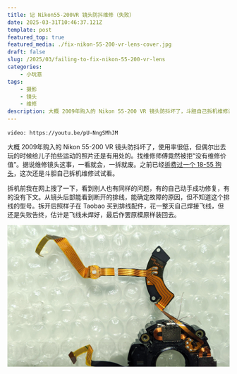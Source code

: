 ```yaml
---
title: 记 Nikon55-200VR 镜头防抖维修（失败）
date: 2025-03-31T10:46:37.121Z
template: post
featured_top: true
featured_media: ./fix-nikon-55-200-vr-lens-cover.jpg
draft: false
slug: /2025/03/failing-to-fix-nikon-55-200-vr-lens
categories: 
    - 小玩意
tags:
    - 摄影
    - 镜头
    - 维修
description: 大概 2009年购入的 Nikon 55-200 VR 镜头防抖坏了，斗胆自己拆机维修试试看。Taobao 买到了损坏的排线配件，自己焊接飞线，花了一整天，但还是失败告终。
---
```


<!-- endExcerpt -->

`video: https://youtu.be/pU-NngSMhJM`

大概 2009年购入的 Nikon 55-200 VR 镜头防抖坏了，使用率很低，但偶尔出去玩的时候给儿子拍些运动的照片还是有用处的。找维修师傅竟然被拒“没有维修价值”。据说维修镜头这事，一看就会，一拆就废。之前已经[拆费过一个 18-55 狗头](https://youtu.be/8Y48-AidUsI)，这次还是斗胆自己拆机维修试试看。

拆机前我在网上搜了一下，看到别人也有同样的问题，有的自己动手成功修复，有的没有下文。从镜头后部能看到断开的排线，能确定故障的原因，但不知道这个排线的型号。拆开后照样子在 Taobao 买到排线配件，花一整天自己焊接飞线，但还是失败告终，估计是飞线未焊好，最后作罢原模原样装回去。

![fix-nikon-55-200-vr-lens](./fix-nikon-55-200-vr-lens.jpg)
